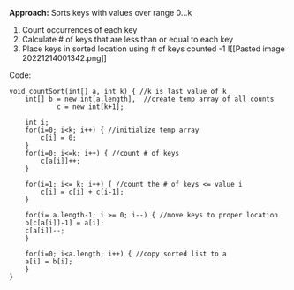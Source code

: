 **Approach:** Sorts keys with values over range 0…k
1. Count occurrences of each key
2. Calculate # of keys that are less than or equal to each key
3. Place keys in sorted location using # of keys counted -1
![[Pasted image 20221214001342.png]]

Code:
```
void countSort(int[] a, int k) { //k is last value of k
	int[] b = new int[a.length],  //create temp array of all counts
			c = new int[k+1];

	int i;
	for(i=0; i<k; i++) { //initialize temp array
		c[i] = 0;
	}
	for(i=0; i<=k; i++) { //count # of keys
		c[a[i]]++;
	}

	for(i=1; i<= k; i++) { //count the # of keys <= value i
		c[i] = c[i] + c[i-1];
	}

	for(i= a.length-1; i >= 0; i--) { //move keys to proper location
	b[c[a[i]]-1] = a[i];
	c[a[i]]--;
	}

	for(i=0; i<a.length; i++) { //copy sorted list to a
	a[i] = b[i];
	}
}
```
